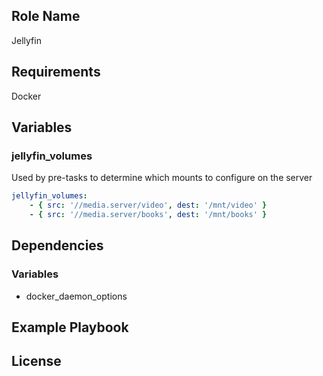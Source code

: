 ## Role Name

Jellyfin

## Requirements

Docker

## Variables

### jellyfin_volumes

Used by pre-tasks to determine which mounts to configure on the server

```yaml
jellyfin_volumes:
    - { src: '//media.server/video', dest: '/mnt/video' }
    - { src: '//media.server/books', dest: '/mnt/books' }
```

## Dependencies

### Variables

- docker_daemon_options


## Example Playbook

## License

